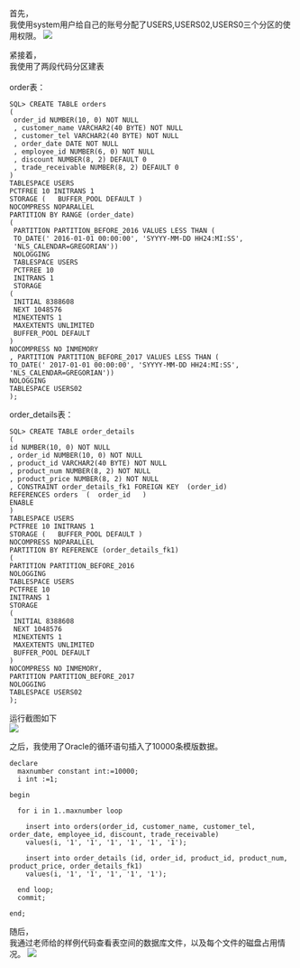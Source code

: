 首先，<br>
我使用system用户给自己的账号分配了USERS,USERS02,USERS0三个分区的使用权限。
![](https://github.com/phf449540929/Oracle/blob/master/test3/01.png)

紧接着，<br>
我使用了两段代码分区建表<br>
<br>
order表：
```
SQL> CREATE TABLE orders 
(
 order_id NUMBER(10, 0) NOT NULL 
 , customer_name VARCHAR2(40 BYTE) NOT NULL 
 , customer_tel VARCHAR2(40 BYTE) NOT NULL 
 , order_date DATE NOT NULL 
 , employee_id NUMBER(6, 0) NOT NULL 
 , discount NUMBER(8, 2) DEFAULT 0 
 , trade_receivable NUMBER(8, 2) DEFAULT 0 
) 
TABLESPACE USERS 
PCTFREE 10 INITRANS 1 
STORAGE (   BUFFER_POOL DEFAULT ) 
NOCOMPRESS NOPARALLEL 
PARTITION BY RANGE (order_date) 
(
 PARTITION PARTITION_BEFORE_2016 VALUES LESS THAN (
 TO_DATE(' 2016-01-01 00:00:00', 'SYYYY-MM-DD HH24:MI:SS', 
 'NLS_CALENDAR=GREGORIAN')) 
 NOLOGGING 
 TABLESPACE USERS 
 PCTFREE 10 
 INITRANS 1 
 STORAGE 
( 
 INITIAL 8388608 
 NEXT 1048576 
 MINEXTENTS 1 
 MAXEXTENTS UNLIMITED 
 BUFFER_POOL DEFAULT 
) 
NOCOMPRESS NO INMEMORY  
, PARTITION PARTITION_BEFORE_2017 VALUES LESS THAN (
TO_DATE(' 2017-01-01 00:00:00', 'SYYYY-MM-DD HH24:MI:SS', 
'NLS_CALENDAR=GREGORIAN')) 
NOLOGGING 
TABLESPACE USERS02 
);
```

order_details表：
```
SQL> CREATE TABLE order_details 
(
id NUMBER(10, 0) NOT NULL 
, order_id NUMBER(10, 0) NOT NULL
, product_id VARCHAR2(40 BYTE) NOT NULL 
, product_num NUMBER(8, 2) NOT NULL 
, product_price NUMBER(8, 2) NOT NULL 
, CONSTRAINT order_details_fk1 FOREIGN KEY  (order_id)
REFERENCES orders  (  order_id   )
ENABLE 
) 
TABLESPACE USERS 
PCTFREE 10 INITRANS 1 
STORAGE (   BUFFER_POOL DEFAULT ) 
NOCOMPRESS NOPARALLEL
PARTITION BY REFERENCE (order_details_fk1)
(
PARTITION PARTITION_BEFORE_2016 
NOLOGGING 
TABLESPACE USERS
PCTFREE 10 
INITRANS 1 
STORAGE 
( 
 INITIAL 8388608 
 NEXT 1048576 
 MINEXTENTS 1 
 MAXEXTENTS UNLIMITED 
 BUFFER_POOL DEFAULT 
) 
NOCOMPRESS NO INMEMORY, 
PARTITION PARTITION_BEFORE_2017 
NOLOGGING 
TABLESPACE USERS02
);
```

运行截图如下<br>
![](https://github.com/phf449540929/Oracle/blob/master/test3/02.png)

之后，我使用了Oracle的循环语句插入了10000条模版数据。
```
declare
  maxnumber constant int:=10000;
  i int :=1;
  
begin

  for i in 1..maxnumber loop
  
    insert into orders(order_id, customer_name, customer_tel, order_date, employee_id, discount, trade_receivable)
    values(i, '1', '1', '1', '1', '1', '1');
    
    insert into order_details (id, order_id, product_id, product_num, product_price, order_details_fk1)
    values(i, '1', '1', '1', '1', '1');
    
  end loop;
  commit;
  
end; 
```

随后，<br>
我通过老师给的样例代码查看表空间的数据库文件，以及每个文件的磁盘占用情况。
![](https://github.com/phf449540929/Oracle/blob/master/test3/02.png)
